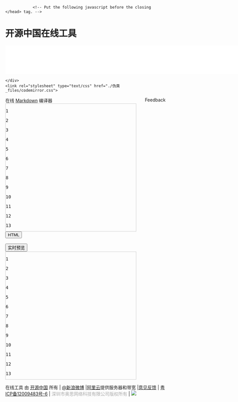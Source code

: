 <!DOCTYPE html PUBLIC "-//W3C//DTD XHTML 1.0 Strict//EN" "http://www.w3.org/TR/xhtml1/DTD/xhtml1-strict.dtd">
<!-- saved from url=(0033)http://tool.oschina.net/markdown/ -->
<html xmlns="http://www.w3.org/1999/xhtml" xml:lang="zh-CN" lang="zh-CN"><head><meta http-equiv="Content-Type" content="text/html; charset=UTF-8"> 
<title>在线 Markdown 编译器</title> 
 
<meta http-equiv="Content-Language" content="zh-CN"> 
<meta name="keywords" content="开源中国 在线工具,ostools,jsbin,加密/解密，Markdown,less,java api,php api,node.js api,QR Code">
<meta name="description" content="开源中国在线工具,ostools为开发设计人员提供在线工具，提供jsbin在线 CSS、JS 调试，在线 Java API文档,在线 PHP API文档,在线 Node.js API文档,Less CSS编译器，MarkDown编译器等其他在线工具">
<link rel="shortcut icon" href="http://tool.oschina.net/img/favicon.ico" type="image/x-icon"> 
<link rel="stylesheet" href="./伪类_files/basic.css" type="text/css"> 
<script src="./伪类_files/ca-pub-7090564139599510.js.下载"></script><script type="text/javascript" src="./伪类_files/jquery-1.7.2.js.下载"></script>
<script type="text/javascript" src="./伪类_files/jquery.cookies.2.2.0.min.js.下载"></script>
<link rel="stylesheet" href="./伪类_files/bootstrap.min.css">
<script src="./伪类_files/bootstrap.min.js.下载"></script>

<script src="./伪类_files/bsStatic.js.下载" type="text/javascript" charset="utf-8"></script><script src="./伪类_files/fingerprint2.min.js.下载" type="text/javascript" charset="utf-8"></script><script src="./伪类_files/bs-engine.js.下载" type="text/javascript" charset="utf-8"></script><style type="text/css">a.bshareDiv,#bsPanel,#bsMorePanel,#bshareF{border:none;background:none;padding:0;margin:0;font:12px Helvetica,Calibri,Tahoma,Arial,宋体,sans-serif;line-height:14px;}#bsPanel div,#bsMorePanel div,#bshareF div{display:block;}.bsRlogo .bsPopupAwd,.bsRlogoSel .bsPopupAwd,.bsLogo .bsPopupAwd,.bsLogoSel .bsPopupAwd{line-height:16px !important;}a.bshareDiv div,#bsFloatTab div{*display:inline;zoom:1;display:inline-block;}a.bshareDiv img,a.bshareDiv div,a.bshareDiv span,a.bshareDiv a,#bshareF table,#bshareF tr,#bshareF td{text-decoration:none;background:none;margin:0;padding:0;border:none;line-height:1.2}a.bshareDiv span{display:inline;float:none;}div.buzzButton{cursor:pointer;font-weight:bold;}.buzzButton .shareCount a{color:#333}.bsStyle1 .shareCount a{color:#fff}span.bshareText{white-space:nowrap;}span.bshareText:hover{text-decoration:underline;}a.bshareDiv .bsPromo,div.bshare-custom .bsPromo{display:none;position:absolute;z-index:100;}a.bshareDiv .bsPromo.bsPromo1,div.bshare-custom .bsPromo.bsPromo1{width:51px;height:18px;top:-18px;left:0;line-height:16px;font-size:12px !important;font-weight:normal !important;color:#fff;text-align:center;background:url(http://static.bshare.cn/frame/images/bshare_box_sprite2.gif) no-repeat 0 -606px;}div.bshare-custom .bsPromo.bsPromo2{background:url(http://static.bshare.cn/frame/images/bshare_promo_sprite.gif) no-repeat;cursor:pointer;}</style><style type="text/css">.bsBox{display:none;z-index:100000001;font-size:12px;background:url(http://static.bshare.cn/frame/images//background-opaque-dark.gif) !important;padding:6px !important;-moz-border-radius:5px;-webkit-border-radius:5px;border-radius:5px;}.bsClose{_overflow:hidden;cursor:pointer;position:absolute;z-index:10000000;color:#666;font-weight:bold;font-family:Helvetica,Arial;font-size:14px;line-height:20px;}.bsTop{color:#666;background:#f2f2f2;height:24px;line-height:24px;border-bottom:1px solid #e8e8e8;}.bsTop span{float:left;}.bsFrameDiv,#bsMorePanel{border:none;background:#fff;}.bsReturn{float:right;*margin-right:20px;margin-right:36px;text-align:right;cursor:pointer;line-height:24px;color:#666;opacity:0.5;}#bsReturn:hover{text-decoration:underline;opacity:1;}</style><script src="./伪类_files/bsMore.js.下载" type="text/javascript" charset="utf-8"></script><script src="./伪类_files/bshareS3.js.下载" type="text/javascript" charset="utf-8"></script><style type="text/css">div.bsClear{clear:both;height:0;line-height:0;overflow:hidden;font-size:0;}.bsSearchDiv{padding:5px 15px;background-color:#fafafa;}.bFind-wrapper-top{background:#fff;border-color:#ccc #aaa #aaa #ccc;border-style:solid;border-width:1px;height:16px;padding:4px;margin:0;}.bFind-wrapper-top input{padding:0 !important;border:none !important;box-shadow:none !important;line-height:16px !important;}.bFind-placeholder{background:url("http://static.bshare.cn/css/images/search-icon.gif") no-repeat;display:block;float:left;height:16px;width:16px;}.bFind{background:none;border:none;float:left;font-size:11px !important;height:16px !important;margin-left:3px;outline:none;padding:0;width:400px;}.bsPlatDiv{height:322px;background:#fff;overflow:auto;padding:0 15px;}#bsLogoList{display:block;list-style:none;overflow:hidden;margin:0;padding:0;}#bsLogoList li{float:left;display:inline-block;width:71px;text-align:center;font-size:12px;height:80px;margin:0 !important;}#bsLogoList .bsPlatIcon{cursor:pointer;display:block !important;text-align:center;}#bsLogoList .bsPlatImg{width:32px;height:32px;border:none !important;display:inline-block;}#bsLogoList .bsPlatImg:hover{-moz-border-radius:7px;-webkit-border-radius:7px;border-radius:7px;box-shadow:0 0 15px #a7a8ac;}#bsLogoList .bsPlatName{white-space:nowrap;text-overflow:ellipsis;overflow:hidden;text-align:center;color:#333 !important;margin-top:2px;line-height:140%;*width:70px;}#bsLogoList .bsPromoM{text-align:center;}.bsFooterDiv{height:24px;line-height:24px;padding:0 15px;border-top:1px solid #e8e8e8;background:#f2f2f2;text-align:right;}a.bsLogoLink{color:#666;}.bsLogoLink:hover{text-decoration:underline;}.bsPromoM{background:url(http://static.bshare.cn/frame/images//bshare_box_sprite2.gif) no-repeat top left;}.bsNew,.bsHot,.bsRec,.bsAwd{background-position:0 -552px;width:19px;margin:5px auto 1px;line-height:16px;height:18px;font-size:12px;color:#fff;overflow:hidden;}.bsNew{background-position:0 -570px;}.bsRec{width:30px;background-position:0 -588px;}.bsAwd{background:url(http://static.bshare.cn/frame/images//promot/promote.gif) no-repeat;}</style><script src="./伪类_files/bshare_view" type="text/javascript" charset="utf-8"></script><style type="text/css">.bs-xtop,.bs-xbottom{display:block;background:transparent !important;font-size:1px;width:100%;}.bs-xb1,.bs-xb2,.bs-xb3,.bs-xb4{display:block; overflow:hidden;}.bs-xb1,.bs-xb2,.bs-xb3{height:1px;}.bs-xb2,.bs-xb3,.bs-xb4{background-color:#06C;}.bs-xb1{margin-left:5px;background-color:#06C;}.bs-xb2{margin-left:3px;border-width:0 2px;}.bs-xb3{margin-left:2px;}.bs-xb4{height:2px;margin-left:1px;}.bs-lb1,.bs-lb2,.bs-lb3,.bs-lb4 {display:block;overflow:hidden;}.bs-lb1,.bs-lb2,.bs-lb3{height:1px;}.bs-lb2,.bs-lb3,.bs-lb4{background-color:#06C;}.bs-lb1{margin-right:5px;background-color:#06C;}.bs-lb2{margin-right:3px;border-width:0 2px;}.bs-lb3{margin-right:2px;}.bs-lb4{height:2px;margin-right:1px;}.bs-verticaltext{writing-mode:tb-rl;filter:fliph fliph;-webkit-transform:rotate(90deg);-moz-transform:rotate(90deg);}a.bsSiteLink{text-decoration:none;color:#666;}a.bsSiteLink:hover{text-decoration:underline;}div.bsTitle{padding:0 8px;border-bottom:1px solid #e8e8e8;color:#666;background:#f2f2f2;text-align:left;}div.buzzButton{cursor:pointer;}div.bsRlogo,div.bsRlogoSel{width:68px;float:left;margin:0;padding:2px 0;}div.bsRlogo a,div.bsRlogoSel a{float:left;}div.bsLogo,div.bsLogoSel{float:left;width:111px;text-align:left;height:auto;padding:2px 4px;margin:2px 0;white-space:nowrap;overflow:hidden;}div.bsLogoSel,div.bsRlogoSel{border:1px solid #ddd;background:#f1f1f1;}div.bsLogo,div.bsRlogo{border:1px solid #fff;background:#fff;}div.bsLogo a,div.bsLogoSel a{display:block;height:16px;line-height:16px;padding:0 0 0 24px;text-decoration:none;float:left;overflow:hidden;}div.bsLogoSel a,div.bsRlogoSel a{color:#000;border:none;}div.bsLogo a,div.bsRlogo a{color:#666;border:none;}div.bsLogoLink{width:121px;overflow:hidden;background:#FFF;float:left;margin:3px 0;}#bsPanel{z-index:100000000;font-size:12px;width:137px;background:url(http://static.bshare.cn/frame/images/background-opaque-dark.png);padding:6px;-moz-border-radius:5px;-webkit-border-radius:5px;border-radius:5px;}div.bsClear{clear:both;height:0;line-height:0;font-size:0;overflow:hidden;}div.bsPopupAwd{background: url(http://static.bshare.cn/frame/images//bshare_box_sprite2.gif) no-repeat top left;background-position:0 -624px;width:18px;padding-left:3px;text-align:center;float:left;margin-left: 2px;height:15px;font-size:12px;color:#fff;overflow:hidden;}div.bsRlogo .bsPopupAwd,div.bsRlogoSel .bsPopupAwd{float:left;margin:5px 0 0 -14px;}</style><style type="text/css">.bs-xtop,.bs-xbottom{display:block;background:transparent !important;font-size:1px;width:100%;}.bs-xb1,.bs-xb2,.bs-xb3,.bs-xb4{display:block; overflow:hidden;}.bs-xb1,.bs-xb2,.bs-xb3{height:1px;}.bs-xb2,.bs-xb3,.bs-xb4{background-color:#06C;}.bs-xb1{margin-left:5px;background-color:#06C;}.bs-xb2{margin-left:3px;border-width:0 2px;}.bs-xb3{margin-left:2px;}.bs-xb4{height:2px;margin-left:1px;}.bs-lb1,.bs-lb2,.bs-lb3,.bs-lb4 {display:block;overflow:hidden;}.bs-lb1,.bs-lb2,.bs-lb3{height:1px;}.bs-lb2,.bs-lb3,.bs-lb4{background-color:#06C;}.bs-lb1{margin-right:5px;background-color:#06C;}.bs-lb2{margin-right:3px;border-width:0 2px;}.bs-lb3{margin-right:2px;}.bs-lb4{height:2px;margin-right:1px;}.bs-verticaltext{writing-mode:tb-rl;filter:fliph fliph;-webkit-transform:rotate(90deg);-moz-transform:rotate(90deg);}a.bsSiteLink{text-decoration:none;color:#666;}a.bsSiteLink:hover{text-decoration:underline;}div.bsTitle{padding:0 8px;border-bottom:1px solid #e8e8e8;color:#666;background:#f2f2f2;text-align:left;}div.buzzButton{cursor:pointer;}div.bsRlogo,div.bsRlogoSel{width:68px;float:left;margin:0;padding:2px 0;}div.bsRlogo a,div.bsRlogoSel a{float:left;}div.bsLogo,div.bsLogoSel{float:left;width:111px;text-align:left;height:auto;padding:2px 4px;margin:2px 0;white-space:nowrap;overflow:hidden;}div.bsLogoSel,div.bsRlogoSel{border:1px solid #ddd;background:#f1f1f1;}div.bsLogo,div.bsRlogo{border:1px solid #fff;background:#fff;}div.bsLogo a,div.bsLogoSel a{display:block;height:16px;line-height:16px;padding:0 0 0 24px;text-decoration:none;float:left;overflow:hidden;}div.bsLogoSel a,div.bsRlogoSel a{color:#000;border:none;}div.bsLogo a,div.bsRlogo a{color:#666;border:none;}div.bsLogoLink{width:121px;overflow:hidden;background:#FFF;float:left;margin:3px 0;}#bsPanel{z-index:100000000;font-size:12px;width:137px;background:url(http://static.bshare.cn/frame/images/background-opaque-dark.png);padding:6px;-moz-border-radius:5px;-webkit-border-radius:5px;border-radius:5px;}div.bsClear{clear:both;height:0;line-height:0;font-size:0;overflow:hidden;}div.bsPopupAwd{background: url(http://static.bshare.cn/frame/images//bshare_box_sprite2.gif) no-repeat top left;background-position:0 -624px;width:18px;padding-left:3px;text-align:center;float:left;margin-left: 2px;height:15px;font-size:12px;color:#fff;overflow:hidden;}div.bsRlogo .bsPopupAwd,div.bsRlogoSel .bsPopupAwd{float:left;margin:5px 0 0 -14px;}</style><script src="./伪类_files/bshare_click" type="text/javascript" charset="utf-8"></script></head>
<body>
	<!--     头部header开始    -->
<div id="header">
	<div class="wrapper">
		<div id="mainSearch">
										
				<!-- Put the following javascript before the closing </head> tag. -->
<style>
.go_search {width: 300px;}
.go_search .gsc-input td,.go_search .gsc-input tddiv {padding:0 0 0 0;margin:0 0 0 0;height:23px;}
.go_search .gsc-input input:focus{ 
border:none;

}
.go_search .gsc-input input {
	border:none;
	height:23px;
	width: 100%;
	padding: 0px;
	border: none;
	margin: 0px;
	height: auto;
	outline: none;
	-webkit-box-shadow:none;
    -moz-box-shadow:none;
    box-shadow:none;
	background-image: url(../img/google_custom_search_watermark.gif?20140625);
	background-color: rgb(255, 255, 255);
	background-position: 0% 50%;
	background-repeat: no-repeat no-repeat;
}
</style>

<div class="go_search">
<!-- Place this tag where you want the search box to render -->
</div>
		</div>
		<div id="logo" class="texthidden" onclick="javascript:location.href=&#39;/&#39;">
			<h1>开源中国在线工具</h1>
		</div>
	</div>
</div>
<!--     头部header结束    -->
	<div class="wrapper">
		<script type="text/javascript" src="./伪类_files/tag.js.下载"></script><script async="" src="./伪类_files/adsbygoogle.js.下载"></script>
<!-- question-side -->
<ins class="adsbygoogle" style="display:inline-block;width:970px;height:90px" data-ad-client="ca-pub-7090564139599510" data-ad-slot="9002503316" data-adsbygoogle-status="done"><ins id="aswift_0_expand" style="display:inline-table;border:none;height:90px;margin:0;padding:0;position:relative;visibility:visible;width:970px;background-color:transparent"><ins id="aswift_0_anchor" style="display:block;border:none;height:90px;margin:0;padding:0;position:relative;visibility:visible;width:970px;background-color:transparent"><iframe width="970" height="90" frameborder="0" marginwidth="0" marginheight="0" vspace="0" hspace="0" allowtransparency="true" scrolling="no" allowfullscreen="true" onload="var i=this.id,s=window.google_iframe_oncopy,H=s&amp;&amp;s.handlers,h=H&amp;&amp;H[i],w=this.contentWindow,d;try{d=w.document}catch(e){}if(h&amp;&amp;d&amp;&amp;(!d.body||!d.body.firstChild)){if(h.call){setTimeout(h,0)}else if(h.match){try{h=s.upd(h,i)}catch(e){}w.location.replace(h)}}" id="aswift_0" name="aswift_0" style="left:0;position:absolute;top:0;width:970px;height:90px;" src="./伪类_files/saved_resource.html"></iframe></ins></ins></ins>
<script>
(adsbygoogle = window.adsbygoogle || []).push({});
</script>

		
	
	</div>
	<link rel="stylesheet" type="text/css" href="./伪类_files/codemirror.css">
<script type="text/javascript" src="./伪类_files/codemirror.js.下载"></script>
<script type="text/javascript" src="./伪类_files/xml.js.下载"></script>
<script type="text/javascript" src="./伪类_files/htmlmixed.js.下载"></script>
<script type="text/javascript" src="./伪类_files/markdown.js.下载"></script>
<script type="text/javascript" src="./伪类_files/common.js.下载"></script>
<script type="text/javascript" src="./伪类_files/Markdown.Converter.js.下载"></script>
<style>
#error_msg {border:1px dashed #C00; padding:5px; color:#C00;margin:10px 2px;display:none;}
.toolUsing textarea{min-height:400px;font-size:12px;}
.Result,.Code{border:1px solid #ccc;width:410px;height:400px;overflow-x: hidden;}
.CodeMirror {width:410px;min-height:400px;}
.CodeMirror-scroll {height: auto;overflow-y: hidden;overflow-x: hidden;}
</style>
<div id="mainContent" class="wrapper">
<div class="toolName">在线 <a href="http://www.oschina.net/p/markdown">Markdown</a> 编译器<a data-toggle="modal" href="http://tool.oschina.net/markdown/#advice" style="float:right;text-decoration:none;"><span class="badge badge-important"><i class="icon-envelope icon-white"></i> Feedback</span></a></div>
<pre id="error_msg" class="error_msg"></pre>
<div class="toolUsing clearfix">
			<div class="leftBar">
<div class="Code">
<textarea name="less" id="markdown_source" onkeyup="compile();" style="display: none;"># 开源中国社区

### Header 3

&gt; This is a blockquote.
&gt; 
&gt; This is the second paragraph in the blockquote.
&gt;
&gt; ## This is an H2 in a blockquote
</textarea><div class="CodeMirror CodeMirror-wrap"><div style="overflow: hidden; position: relative; width: 3px; height: 0px; top: 2371.19px; left: 352.188px;"><textarea style="position: absolute; padding: 0; width: 1px; height: 1em" wrap="off" autocorrect="off" autocapitalize="off"></textarea></div><div class="CodeMirror-scroll cm-s-default" tabindex="-1"><div style="position: relative; height: 2545px;"><div style="position: relative; top: 0px;"><div class="CodeMirror-gutter" style="height: 2545px;"><div class="CodeMirror-gutter-text"><pre>1</pre><pre>2</pre><pre>3</pre><pre>4</pre><pre>5</pre><pre>6</pre><pre>7</pre><pre>8</pre><pre>9</pre><pre>10</pre><pre>11</pre><pre>12</pre><pre>13</pre><pre>14</pre><pre>15</pre><pre>16</pre><pre>17</pre><pre>18</pre><pre>19</pre><pre>20</pre><pre>21</pre><pre>22</pre><pre>23</pre><pre>24</pre><pre>25</pre><pre>26</pre><pre>27</pre><pre>28</pre><pre>29</pre><pre>30</pre><pre>31</pre><pre>32</pre><pre>33</pre><pre>34</pre><pre>35</pre><pre>36</pre><pre>37</pre><pre>38</pre><pre>39</pre><pre>40</pre><pre>41</pre><pre>42</pre><pre>43</pre><pre>44</pre><pre>45</pre><pre>46</pre><pre>47</pre><pre>48</pre><pre>49</pre><pre>50</pre><pre>51</pre><pre>52</pre><pre>53</pre><pre>54</pre><pre>55</pre><pre>56</pre><pre>57</pre><pre>58</pre><pre>59</pre><pre>60</pre><pre>61</pre><pre>62</pre><pre>63</pre><pre>64</pre><pre>65</pre><pre>66</pre><pre>67</pre><pre>68</pre><pre>69</pre><pre>70</pre><pre>71</pre><pre>72</pre><pre>73</pre><pre>74</pre><pre>75</pre><pre>76</pre><pre>77</pre><pre>78</pre><pre>79</pre><pre>80</pre><pre>81</pre><pre>82</pre><pre>83</pre><pre>84</pre><pre>85</pre><pre>86</pre><pre>87</pre><pre>88</pre><pre>89<br>&nbsp;<br>&nbsp;<br>&nbsp;</pre><pre>90</pre><pre>91</pre><pre>92</pre><pre>93</pre><pre>94</pre><pre>95</pre><pre>96</pre><pre>97</pre><pre>98</pre><pre>99</pre><pre>100</pre><pre>101</pre><pre>102</pre><pre>103</pre><pre>104</pre><pre>105</pre><pre>106</pre><pre>107</pre><pre>108</pre><pre>109</pre><pre>110</pre><pre>111</pre><pre>112<br>&nbsp;<br>&nbsp;</pre><pre>113</pre><pre>114</pre><pre>115</pre><pre>116</pre><pre>117</pre><pre>118</pre><pre>119</pre><pre>120</pre><pre>121</pre><pre>122</pre><pre>123</pre><pre>124</pre><pre>125</pre><pre>126</pre><pre>127</pre><pre>128</pre><pre>129</pre><pre>130</pre><pre>131</pre><pre>132</pre><pre>133</pre><pre>134</pre><pre>135</pre><pre>136</pre><pre>137</pre><pre>138</pre><pre>139</pre><pre>140</pre><pre>141</pre><pre>142</pre><pre>143</pre><pre>144<br>&nbsp;</pre><pre>145</pre><pre>146</pre><pre>147</pre><pre>148</pre><pre>149</pre><pre>150</pre><pre>151</pre><pre>152</pre><pre>153</pre><pre>154</pre><pre>155</pre><pre>156</pre><pre>157</pre><pre>158</pre><pre>159</pre><pre>160<br>&nbsp;</pre><pre>161</pre><pre>162</pre><pre>163</pre><pre>164</pre><pre>165</pre><pre>166</pre><pre>167</pre><pre>168</pre><pre>169</pre><pre>170</pre><pre>171</pre><pre>172</pre><pre>173</pre><pre>174</pre><pre>175</pre><pre>176</pre><pre>177</pre><pre>178</pre><pre>179</pre><pre>180</pre><pre>181</pre><pre>182</pre><pre>183</pre><pre>184</pre><pre>185</pre><pre>186</pre><pre>187</pre><pre>188</pre></div></div><div class="CodeMirror-lines"><div style="position: relative; z-index: 0; outline: none; margin-left: 28px;" draggable="false"><div style="position: absolute; width: 100%; height: 0; overflow: hidden; visibility: hidden;"><pre>    <span class="cm-tab">    </span><span class="cm-comment">&lt;li&gt;这个父类只有一个li&lt;/li&gt;//只有这个变红</span><span id="CodeMirror-temp-278207"> </span></pre></div><pre class="CodeMirror-cursor" style="top: 2366px; left: 319px; visibility: hidden;">&nbsp;</pre><div style="position: relative; z-index: -1; display: none;"><div class="CodeMirror-selected" style="position: absolute; left: 124px; top: 2496px; right: 209px; height: 13px"></div></div><div><pre><span class="cm-header">## 伪类</span></pre><pre>:after :before</pre><pre> </pre><pre><span class="cm-tab">    </span><span class="cm-comment">&lt;!DOCTYPE html&gt;</span></pre><pre><span class="cm-tab">    </span><span class="cm-comment">&lt;html&gt;</span></pre><pre><span class="cm-tab">    </span><span class="cm-tab">    </span><span class="cm-comment">&lt;head&gt;</span></pre><pre><span class="cm-tab">    </span><span class="cm-tab">    </span><span class="cm-tab">    </span><span class="cm-comment">&lt;meta charset="UTF-8"&gt;</span></pre><pre><span class="cm-tab">    </span><span class="cm-tab">    </span><span class="cm-tab">    </span><span class="cm-comment">&lt;title&gt;&lt;/title&gt;</span></pre><pre><span class="cm-tab">    </span><span class="cm-tab">    </span><span class="cm-tab">    </span><span class="cm-comment">&lt;style&gt;</span></pre><pre><span class="cm-tab">    </span><span class="cm-tab">    </span><span class="cm-tab">    </span><span class="cm-tab">    </span><span class="cm-comment">h3 {</span></pre><pre><span class="cm-tab">    </span><span class="cm-tab">    </span><span class="cm-tab">    </span><span class="cm-tab">    </span><span class="cm-tab">    </span><span class="cm-comment">color: blueviolet;</span></pre><pre><span class="cm-tab">    </span><span class="cm-tab">    </span><span class="cm-tab">    </span><span class="cm-tab">    </span><span class="cm-comment">}</span></pre><pre><span class="cm-tab">    </span><span class="cm-tab">    </span><span class="cm-tab">    </span><span class="cm-tab">    </span><span class="cm-comment">h3:before {</span></pre><pre><span class="cm-tab">    </span><span class="cm-tab">    </span><span class="cm-tab">    </span><span class="cm-tab">    </span><span class="cm-tab">    </span><span class="cm-comment">display: inline-block;</span></pre><pre><span class="cm-tab">    </span><span class="cm-tab">    </span><span class="cm-tab">    </span><span class="cm-tab">    </span><span class="cm-tab">    </span><span class="cm-comment">content: "";</span></pre><pre><span class="cm-tab">    </span><span class="cm-tab">    </span><span class="cm-tab">    </span><span class="cm-tab">    </span><span class="cm-tab">    </span><span class="cm-comment">width: 8px;</span></pre><pre><span class="cm-tab">    </span><span class="cm-tab">    </span><span class="cm-tab">    </span><span class="cm-tab">    </span><span class="cm-tab">    </span><span class="cm-comment">height: 20px;</span></pre><pre><span class="cm-tab">    </span><span class="cm-tab">    </span><span class="cm-tab">    </span><span class="cm-tab">    </span><span class="cm-tab">    </span><span class="cm-comment">background-color: orange;</span></pre><pre><span class="cm-tab">    </span><span class="cm-tab">    </span><span class="cm-tab">    </span><span class="cm-tab">    </span><span class="cm-tab">    </span><span class="cm-comment">vertical-align: middle;</span></pre><pre><span class="cm-tab">    </span><span class="cm-tab">    </span><span class="cm-tab">    </span><span class="cm-tab">    </span><span class="cm-tab">    </span><span class="cm-comment">margin-right: 10px;</span></pre><pre><span class="cm-tab">    </span><span class="cm-tab">    </span><span class="cm-tab">    </span><span class="cm-tab">    </span><span class="cm-comment">}</span></pre><pre><span class="cm-tab">    </span><span class="cm-tab">    </span><span class="cm-tab">    </span><span class="cm-tab">    </span><span class="cm-comment">h3:after {</span></pre><pre><span class="cm-tab">    </span><span class="cm-tab">    </span><span class="cm-tab">    </span><span class="cm-tab">    </span><span class="cm-tab">    </span><span class="cm-comment">display: inline-block;</span></pre><pre><span class="cm-tab">    </span><span class="cm-tab">    </span><span class="cm-tab">    </span><span class="cm-tab">    </span><span class="cm-tab">    </span><span class="cm-comment">content:"";</span></pre><pre><span class="cm-tab">    </span><span class="cm-tab">    </span><span class="cm-tab">    </span><span class="cm-tab">    </span><span class="cm-tab">    </span><span class="cm-comment">width: 8px;</span></pre><pre><span class="cm-tab">    </span><span class="cm-tab">    </span><span class="cm-tab">    </span><span class="cm-tab">    </span><span class="cm-tab">    </span><span class="cm-comment">height: 20px;</span></pre><pre><span class="cm-tab">    </span><span class="cm-tab">    </span><span class="cm-tab">    </span><span class="cm-tab">    </span><span class="cm-tab">    </span><span class="cm-comment">background-color: orange;</span></pre><pre><span class="cm-tab">    </span><span class="cm-tab">    </span><span class="cm-tab">    </span><span class="cm-tab">    </span><span class="cm-tab">    </span><span class="cm-comment">vertical-align: middle;</span></pre><pre><span class="cm-tab">    </span><span class="cm-tab">    </span><span class="cm-tab">    </span><span class="cm-tab">    </span><span class="cm-tab">    </span><span class="cm-comment">margin-left: 10px;</span></pre><pre><span class="cm-tab">    </span><span class="cm-tab">    </span><span class="cm-tab">    </span><span class="cm-tab">    </span><span class="cm-comment">}</span></pre><pre><span class="cm-tab">    </span><span class="cm-tab">    </span><span class="cm-tab">    </span><span class="cm-comment">&lt;/style&gt;</span></pre><pre>          <span class="cm-comment">&lt;/head&gt;</span></pre><pre>      <span class="cm-comment">&lt;body&gt;</span></pre><pre>          <span class="cm-comment">&lt;div&gt;</span></pre><pre>              <span class="cm-comment">&lt;h3&gt;套餐内容&lt;/h3&gt;</span></pre><pre>          <span class="cm-comment">&lt;/div&gt;</span></pre><pre>      <span class="cm-comment">&lt;/body&gt;</span></pre><pre><span class="cm-tab">    </span><span class="cm-comment">&lt;/html&gt;</span></pre><pre>    </pre><pre>    </pre><pre>    </pre><pre>伪类：</pre><pre> </pre><pre> </pre><pre>first-child正确理解</pre><pre> </pre><pre> </pre><pre>E:first-child是指E的父元素下的第一个子标签</pre><pre> </pre><pre><span class="cm-comment">```  span:first-child{</span></pre><pre><span class="cm-tab">    </span><span class="cm-tab">    </span><span class="cm-tab">    </span><span class="cm-tab">    </span><span class="cm-comment">color: red;</span></pre><pre><span class="cm-tab">    </span><span class="cm-tab">    </span><span class="cm-tab">    </span><span class="cm-comment">}</span></pre><pre><span class="cm-tab">    </span><span class="cm-tab">    </span><span class="cm-tab">    </span><span class="cm-comment">.test p:nth-of-type(1){</span></pre><pre><span class="cm-tab">    </span><span class="cm-tab">    </span><span class="cm-tab">    </span><span class="cm-tab">    </span><span class="cm-comment">color: blue;</span></pre><pre><span class="cm-tab">    </span><span class="cm-tab">    </span><span class="cm-tab">    </span><span class="cm-comment">}</span></pre><pre><span class="cm-tab">    </span><span class="cm-tab">    </span><span class="cm-tab">    </span><span class="cm-comment">.test span:nth-child(3){</span></pre><pre><span class="cm-tab">    </span><span class="cm-tab">    </span><span class="cm-tab">    </span><span class="cm-tab">    </span><span class="cm-comment">color: blueviolet;</span></pre><pre><span class="cm-tab">    </span><span class="cm-tab">    </span><span class="cm-tab">    </span><span class="cm-comment">}</span></pre><pre>            <span class="cm-comment">&lt;div class="test"&gt;</span></pre><pre><span class="cm-tab">    </span><span class="cm-tab">    </span><span class="cm-tab">    </span><span class="cm-tab">    </span><span class="cm-comment">&lt;span&gt;第一个子元素&lt;/span&gt;</span></pre><pre><span class="cm-tab">    </span><span class="cm-tab">    </span><span class="cm-tab">    </span><span class="cm-tab">    </span><span class="cm-comment">&lt;p&gt;2&lt;/p&gt;</span></pre><pre><span class="cm-tab">    </span><span class="cm-tab">    </span><span class="cm-tab">    </span><span class="cm-tab">    </span><span class="cm-comment">&lt;span&gt;最后一个子元素&lt;/span&gt;</span></pre><pre><span class="cm-tab">    </span><span class="cm-tab">    </span><span class="cm-tab">    </span><span class="cm-comment">&lt;/div&gt;</span></pre><pre><span class="cm-comment">```</span></pre><pre> </pre><pre>伪类<span class="cm-tab">  </span></pre><pre> </pre><pre>:not</pre><pre> </pre><pre>否定选择器，可以选择除某个元素之外的所有元素</pre><pre> </pre><pre>HTML</pre><pre> </pre><pre>    <span class="cm-comment">&lt;div class="header"&gt;页头&lt;/div&gt;</span></pre><pre>    <span class="cm-comment">&lt;div class="page"&gt;页体&lt;/div&gt;</span></pre><pre>    <span class="cm-comment">&lt;div class="footer"&gt;页脚&lt;/div&gt;</span></pre><pre>CSS</pre><pre> </pre><pre>    <span class="cm-comment">div{</span></pre><pre>        <span class="cm-comment">padding: 10px 20px;</span></pre><pre>        <span class="cm-comment">min-height: 50px;</span></pre><pre>      <span class="cm-comment">}</span></pre><pre>    <span class="cm-comment">div:not([class="footer"]){</span></pre><pre>      <span class="cm-comment">background: pink;</span></pre><pre>    <span class="cm-comment">}</span></pre><pre>    </pre><pre>:nth-child(n)</pre><pre> </pre><pre>用来定位某父元素的一个或多个特定的子元素。其中“n”是参数，可以是整数值(1,2,3,4)，也可以是表达式(2n+1、-n+5)和关键词(odd、even)，参数n的起始值始终是1。也就是说，参数n的值为0时，选择器将选择不到任何匹配的元素。</pre><pre> </pre><pre>HTML</pre><pre> </pre><pre>    <span class="cm-comment">&lt;ul&gt;</span></pre><pre>    <span class="cm-tab">    </span><span class="cm-comment">&lt;li&gt;1&lt;/li&gt;</span></pre><pre>        <span class="cm-comment">&lt;li&gt;2&lt;/li&gt;</span></pre><pre>        <span class="cm-comment">&lt;li&gt;3&lt;/li&gt;</span></pre><pre>        <span class="cm-comment">&lt;li&gt;4&lt;/li&gt;</span></pre><pre>        <span class="cm-comment">&lt;li&gt;5&lt;/li&gt;</span></pre><pre>        <span class="cm-comment">&lt;li&gt;6&lt;/li&gt;</span></pre><pre>        <span class="cm-comment">&lt;li&gt;7&lt;/li&gt;</span></pre><pre>        <span class="cm-comment">&lt;li&gt;8&lt;/li&gt;</span></pre><pre>    <span class="cm-comment">&lt;/ul&gt;</span></pre><pre>   </pre><pre>CSS</pre><pre>  </pre><pre>       <span class="cm-comment">li:nth-child(2n-1){</span></pre><pre>          <span class="cm-comment">background: pink;</span></pre><pre>          <span class="cm-comment">}</span></pre><pre>          </pre><pre>first-of-type</pre><pre> </pre><pre>选择器类似于“:first-child”选择器，不同之处就是指定了元素的类型,其主要用来定位一个父元素下的某个类型的第一个子元素。 </pre><pre>在E:first-of-type功能类似于E:nth-of-type(1)</pre><pre> </pre><pre>HTML</pre><pre> </pre><pre>    <span class="cm-comment">&lt;div class="wrapper"&gt;</span></pre><pre>      <span class="cm-comment">&lt;p&gt;我是第一个P&lt;/p&gt;</span></pre><pre>      <span class="cm-comment">&lt;p&gt;我是第二个P&lt;/p&gt;</span></pre><pre>      <span class="cm-comment">&lt;div&gt;我是第一个Div元素&lt;/div&gt;</span></pre><pre>      <span class="cm-comment">&lt;div&gt;我是第二个Div元素&lt;/div&gt;</span></pre><pre>      <span class="cm-comment">&lt;p&gt;我是第三个P&lt;/p&gt;</span></pre><pre>      <span class="cm-comment">&lt;p&gt;我是第四个P&lt;/p&gt;</span></pre><pre>      <span class="cm-comment">&lt;div&gt;我是第三个Div元素&lt;/div&gt;</span></pre><pre>      <span class="cm-comment">&lt;div&gt;我是第四个Div元素&lt;/div&gt;</span></pre><pre>    <span class="cm-comment">&lt;/div&gt;</span></pre><pre>CSS</pre><pre> </pre><pre>    <span class="cm-comment">.wrapper &gt; p,.wrapper &gt; div {</span></pre><pre>  <span class="cm-tab">  </span><span class="cm-tab">    </span><span class="cm-tab">    </span><span class="cm-comment">margin: 10px 0;</span></pre><pre> <span class="cm-tab">   </span><span class="cm-tab">    </span> <span class="cm-comment">background:#89c3eb;</span></pre><pre>  <span class="cm-tab">  </span><span class="cm-tab">    </span><span class="cm-comment">color: #fff;</span></pre><pre>  <span class="cm-tab">  </span><span class="cm-tab">    </span><span class="cm-comment">padding: 5px;</span></pre><pre><span class="cm-tab">    </span><span class="cm-comment">}</span></pre><pre> </pre><pre><span class="cm-tab">    </span><span class="cm-comment">.wrapper &gt; div:first-of-type {</span></pre><pre>  <span class="cm-tab">  </span><span class="cm-comment">background: #928178;</span></pre><pre><span class="cm-tab">    </span><span class="cm-comment">}</span></pre><pre>    </pre><pre>:nth-of-type(n)</pre><pre> </pre><pre>父元素中指定的某种类型的子元素,n还可以为old和even</pre><pre> </pre><pre>Odd 和 even 是可用于匹配下标是奇数或偶数的子元素的关键词（第一个子元素的下标是 1）。</pre><pre> </pre><pre>HTML</pre><pre> </pre><pre><span class="cm-tab">    </span><span class="cm-comment">&lt;div class="wrapper"&gt;</span></pre><pre>      <span class="cm-tab">  </span><span class="cm-comment">&lt;p&gt;我是第一个P&lt;/p&gt;</span></pre><pre>      <span class="cm-tab">  </span><span class="cm-comment">&lt;p&gt;我是第二个P&lt;/p&gt;</span></pre><pre>        <span class="cm-comment">&lt;div&gt;我是第一个Div元素&lt;/div&gt;</span></pre><pre>        <span class="cm-comment">&lt;div&gt;我是第二个Div元素&lt;/div&gt;</span></pre><pre>        <span class="cm-comment">&lt;p&gt;我是第三个P&lt;/p&gt;</span></pre><pre>        <span class="cm-comment">&lt;p&gt;我是第四个P&lt;/p&gt;</span></pre><pre>        <span class="cm-comment">&lt;div&gt;我是第三个Div元素&lt;/div&gt;</span></pre><pre>        <span class="cm-comment">&lt;div&gt;我是第四个Div元素&lt;/div&gt;</span></pre><pre>    <span class="cm-comment">&lt;/div&gt;</span></pre><pre>CSS</pre><pre> </pre><pre><span class="cm-tab">    </span><span class="cm-comment">.wrapper&gt;p:nth-of-type(old),.wrapper&gt;div:nth-of-type(even){</span></pre><pre>    <span class="cm-tab">    </span><span class="cm-comment">background-color:red;</span></pre><pre>    <span class="cm-comment">}</span></pre><pre>    </pre><pre>:only-child</pre><pre> </pre><pre>指定的匹配的元素的父元素中有且仅有一个子元素。</pre><pre> </pre><pre>HTML</pre><pre> </pre><pre>    <span class="cm-comment">&lt;ul&gt;</span></pre><pre>    <span class="cm-tab">    </span><span class="cm-comment">&lt;li&gt;这个父类有一个li&lt;/li&gt;</span></pre><pre>        <span class="cm-comment">&lt;li&gt;这个父类有两个li&lt;/li&gt;</span></pre><pre>        <span class="cm-comment">&lt;li&gt;这个父类有三个li&lt;/li&gt;</span></pre><pre>    <span class="cm-comment">&lt;/ul&gt;</span></pre><pre>    <span class="cm-comment">&lt;ul&gt;</span></pre><div style="position: relative"><pre class="activeline" style="position: absolute; left: 0; right: 0; top: 0; bottom: 0; z-index: -2">&nbsp;</pre><pre>    <span class="cm-tab">    </span><span class="cm-comment">&lt;li&gt;这个父类只有一个li&lt;/li&gt;//只有这个变红</span></pre></div><pre>    <span class="cm-comment">&lt;/ul&gt;</span></pre><pre>CSS</pre><pre> </pre><pre><span class="cm-tab">    </span><span class="cm-comment">li {</span></pre><pre>  <span class="cm-tab">  </span><span class="cm-comment">background: #84b9cb;</span></pre><pre>  <span class="cm-tab">  </span><span class="cm-comment">padding: 10px;</span></pre><pre>  <span class="cm-tab">  </span><span class="cm-comment">margin-bottom: 5px;</span></pre><pre>    <span class="cm-comment">}</span></pre><pre>    <span class="cm-comment">li:only-child {</span></pre><pre>      <span class="cm-comment">background: red;</span></pre><pre>    <span class="cm-comment">}</span></pre><pre> </pre></div></div></div></div></div></div></div>
</div>
			</div>
			<div class="operateLR">
				<button id="com_btn" class="btn btn-primary" onclick="compile();" type="button" data-loading-text="正在编译..."><i class="icon-chevron-right icon-white"></i> HTML</button><br><br>
                <button class="btn btn-primary" data-toggle="button" id="realtime">实时预览</button>
			</div>
			<div class="rightBar">
				<div class="Result">
    				<textarea name="css" id="markdown_result" style="display: none;">    				</textarea><div class="CodeMirror CodeMirror-wrap"><div style="overflow: hidden; position: relative; width: 3px; height: 0px; top: 5.1875px; left: 33.1875px;"><textarea style="position: absolute; padding: 0; width: 1px; height: 1em" wrap="off" autocorrect="off" autocapitalize="off"></textarea></div><div class="CodeMirror-scroll cm-s-default" tabindex="-1"><div style="position: relative; height: 2688px;"><div style="position: relative; top: 0px;"><div class="CodeMirror-gutter" style="height: 2688px;"><div class="CodeMirror-gutter-text"><pre>1</pre><pre>2</pre><pre>3</pre><pre>4</pre><pre>5</pre><pre>6</pre><pre>7</pre><pre>8</pre><pre>9</pre><pre>10</pre><pre>11</pre><pre>12</pre><pre>13</pre><pre>14</pre><pre>15</pre><pre>16</pre><pre>17</pre><pre>18</pre><pre>19</pre><pre>20</pre><pre>21</pre><pre>22</pre><pre>23</pre><pre>24</pre><pre>25</pre><pre>26</pre><pre>27</pre><pre>28</pre><pre>29</pre><pre>30</pre><pre>31</pre><pre>32</pre><pre>33</pre><pre>34</pre><pre>35</pre><pre>36</pre><pre>37</pre><pre>38</pre><pre>39</pre><pre>40</pre><pre>41</pre><pre>42</pre><pre>43</pre><pre>44</pre><pre>45</pre><pre>46</pre><pre>47</pre><pre>48</pre><pre>49</pre><pre>50</pre><pre>51</pre><pre>52</pre><pre>53</pre><pre>54</pre><pre>55</pre><pre>56</pre><pre>57</pre><pre>58</pre><pre>59</pre><pre>60</pre><pre>61</pre><pre>62</pre><pre>63</pre><pre>64</pre><pre>65</pre><pre>66</pre><pre>67</pre><pre>68</pre><pre>69</pre><pre>70</pre><pre>71</pre><pre>72</pre><pre>73</pre><pre>74</pre><pre>75</pre><pre>76</pre><pre>77</pre><pre>78</pre><pre>79</pre><pre>80</pre><pre>81</pre><pre>82</pre><pre>83</pre><pre>84</pre><pre>85</pre><pre>86</pre><pre>87</pre><pre>88</pre><pre>89</pre><pre>90<br>&nbsp;<br>&nbsp;<br>&nbsp;</pre><pre>91</pre><pre>92</pre><pre>93</pre><pre>94</pre><pre>95</pre><pre>96</pre><pre>97</pre><pre>98</pre><pre>99</pre><pre>100</pre><pre>101</pre><pre>102</pre><pre>103</pre><pre>104</pre><pre>105</pre><pre>106</pre><pre>107</pre><pre>108</pre><pre>109</pre><pre>110</pre><pre>111</pre><pre>112</pre><pre>113</pre><pre>114</pre><pre>115<br>&nbsp;<br>&nbsp;</pre><pre>116</pre><pre>117</pre><pre>118</pre><pre>119</pre><pre>120</pre><pre>121</pre><pre>122</pre><pre>123</pre><pre>124</pre><pre>125</pre><pre>126</pre><pre>127</pre><pre>128</pre><pre>129</pre><pre>130</pre><pre>131</pre><pre>132</pre><pre>133</pre><pre>134</pre><pre>135</pre><pre>136</pre><pre>137</pre><pre>138</pre><pre>139</pre><pre>140</pre><pre>141</pre><pre>142</pre><pre>143</pre><pre>144</pre><pre>145</pre><pre>146</pre><pre>147</pre><pre>148</pre><pre>149</pre><pre>150<br>&nbsp;</pre><pre>151</pre><pre>152</pre><pre>153</pre><pre>154</pre><pre>155</pre><pre>156</pre><pre>157</pre><pre>158</pre><pre>159</pre><pre>160</pre><pre>161</pre><pre>162</pre><pre>163</pre><pre>164</pre><pre>165</pre><pre>166</pre><pre>167</pre><pre>168<br>&nbsp;</pre><pre>169</pre><pre>170</pre><pre>171</pre><pre>172</pre><pre>173</pre><pre>174</pre><pre>175</pre><pre>176</pre><pre>177</pre><pre>178</pre><pre>179</pre><pre>180</pre><pre>181</pre><pre>182</pre><pre>183</pre><pre>184</pre><pre>185</pre><pre>186</pre><pre>187</pre><pre>188</pre><pre>189</pre><pre>190</pre><pre>191</pre><pre>192</pre><pre>193</pre><pre>194</pre><pre>195</pre><pre>196</pre><pre>197</pre><pre>198</pre><pre>199</pre></div></div><div class="CodeMirror-lines"><div style="position: relative; z-index: 0; outline: none; margin-left: 28px;"><div style="position: absolute; width: 100%; height: 0; overflow: hidden; visibility: hidden;"></div><pre class="CodeMirror-cursor" style="top: 0px; left: 0px; visibility: hidden;">&nbsp;</pre><div style="position: relative; z-index: -1; display: none;"><div class="CodeMirror-selected" style="position: absolute; left: 169px; top: 1287px; right: 0px; height: 13px"></div><div class="CodeMirror-selected" style="position: absolute; left: 0px; top: 1300px; right: 0px; height: 52px"></div><div class="CodeMirror-selected" style="position: absolute; left: 0px; top: 1352px; right: 372px; height: 13px"></div></div><div><pre><span class="cm-tag">&lt;h2&gt;</span>伪类<span class="cm-tag">&lt;/h2&gt;</span></pre><pre> </pre><pre><span class="cm-tag">&lt;p&gt;</span>:after :before<span class="cm-tag">&lt;/p&gt;</span></pre><pre> </pre><pre><span class="cm-tag">&lt;pre&gt;&lt;code&gt;</span><span class="cm-atom">&amp;lt;</span>!DOCTYPE html<span class="cm-atom">&amp;gt;</span></pre><pre><span class="cm-atom">&amp;lt;</span>html<span class="cm-atom">&amp;gt;</span></pre><pre>    <span class="cm-atom">&amp;lt;</span>head<span class="cm-atom">&amp;gt;</span></pre><pre>        <span class="cm-atom">&amp;lt;</span>meta charset="UTF-8"<span class="cm-atom">&amp;gt;</span></pre><pre>        <span class="cm-atom">&amp;lt;</span>title<span class="cm-atom">&amp;gt;&amp;lt;</span>/title<span class="cm-atom">&amp;gt;</span></pre><pre>        <span class="cm-atom">&amp;lt;</span>style<span class="cm-atom">&amp;gt;</span></pre><pre>            h3 {</pre><pre>                color: blueviolet;</pre><pre>            }</pre><pre>            h3:before {</pre><pre>                display: inline-block;</pre><pre>                content: "";</pre><pre>                width: 8px;</pre><pre>                height: 20px;</pre><pre>                background-color: orange;</pre><pre>                vertical-align: middle;</pre><pre>                margin-right: 10px;</pre><pre>            }</pre><pre>            h3:after {</pre><pre>                display: inline-block;</pre><pre>                content:"";</pre><pre>                width: 8px;</pre><pre>                height: 20px;</pre><pre>                background-color: orange;</pre><pre>                vertical-align: middle;</pre><pre>                margin-left: 10px;</pre><pre>            }</pre><pre>        <span class="cm-atom">&amp;lt;</span>/style<span class="cm-atom">&amp;gt;</span></pre><pre>      <span class="cm-atom">&amp;lt;</span>/head<span class="cm-atom">&amp;gt;</span></pre><pre>  <span class="cm-atom">&amp;lt;</span>body<span class="cm-atom">&amp;gt;</span></pre><pre>      <span class="cm-atom">&amp;lt;</span>div<span class="cm-atom">&amp;gt;</span></pre><pre>          <span class="cm-atom">&amp;lt;</span>h3<span class="cm-atom">&amp;gt;</span>套餐内容<span class="cm-atom">&amp;lt;</span>/h3<span class="cm-atom">&amp;gt;</span></pre><pre>      <span class="cm-atom">&amp;lt;</span>/div<span class="cm-atom">&amp;gt;</span></pre><pre>  <span class="cm-atom">&amp;lt;</span>/body<span class="cm-atom">&amp;gt;</span></pre><pre><span class="cm-atom">&amp;lt;</span>/html<span class="cm-atom">&amp;gt;</span></pre><pre><span class="cm-tag">&lt;/code&gt;&lt;/pre&gt;</span></pre><pre> </pre><pre><span class="cm-tag">&lt;p&gt;</span>伪类：<span class="cm-tag">&lt;/p&gt;</span></pre><pre> </pre><pre><span class="cm-tag">&lt;p&gt;</span>first-child正确理解<span class="cm-tag">&lt;/p&gt;</span></pre><pre> </pre><pre><span class="cm-tag">&lt;p&gt;</span>E:first-child是指E的父元素下的第一个子标签<span class="cm-tag">&lt;/p&gt;</span></pre><pre> </pre><pre><span class="cm-tag">&lt;p&gt;&lt;code&gt;</span>span:first-child{</pre><pre>                color: red;</pre><pre>            }</pre><pre>            .test p:nth-of-type(1){</pre><pre>                color: blue;</pre><pre>            }</pre><pre>            .test span:nth-child(3){</pre><pre>                color: blueviolet;</pre><pre>            }</pre><pre>            <span class="cm-atom">&amp;lt;</span>div class="test"<span class="cm-atom">&amp;gt;</span></pre><pre>                <span class="cm-atom">&amp;lt;</span>span<span class="cm-atom">&amp;gt;</span>第一个子元素<span class="cm-atom">&amp;lt;</span>/span<span class="cm-atom">&amp;gt;</span></pre><pre>                <span class="cm-atom">&amp;lt;</span>p<span class="cm-atom">&amp;gt;</span>2<span class="cm-atom">&amp;lt;</span>/p<span class="cm-atom">&amp;gt;</span></pre><pre>                <span class="cm-atom">&amp;lt;</span>span<span class="cm-atom">&amp;gt;</span>最后一个子元素<span class="cm-atom">&amp;lt;</span>/span<span class="cm-atom">&amp;gt;</span></pre><pre>            <span class="cm-atom">&amp;lt;</span>/div<span class="cm-atom">&amp;gt;</span></pre><pre><span class="cm-tag">&lt;/code&gt;&lt;/p&gt;</span></pre><pre> </pre><pre><span class="cm-tag">&lt;p&gt;</span>伪类  <span class="cm-tag">&lt;/p&gt;</span></pre><pre> </pre><pre><span class="cm-tag">&lt;p&gt;</span>:not<span class="cm-tag">&lt;/p&gt;</span></pre><pre> </pre><pre><span class="cm-tag">&lt;p&gt;</span>否定选择器，可以选择除某个元素之外的所有元素<span class="cm-tag">&lt;/p&gt;</span></pre><pre> </pre><pre><span class="cm-tag">&lt;p&gt;</span>HTML<span class="cm-tag">&lt;/p&gt;</span></pre><pre> </pre><pre><span class="cm-tag">&lt;pre&gt;&lt;code&gt;</span><span class="cm-atom">&amp;lt;</span>div class="header"<span class="cm-atom">&amp;gt;</span>页头<span class="cm-atom">&amp;lt;</span>/div<span class="cm-atom">&amp;gt;</span></pre><pre><span class="cm-atom">&amp;lt;</span>div class="page"<span class="cm-atom">&amp;gt;</span>页体<span class="cm-atom">&amp;lt;</span>/div<span class="cm-atom">&amp;gt;</span></pre><pre><span class="cm-atom">&amp;lt;</span>div class="footer"<span class="cm-atom">&amp;gt;</span>页脚<span class="cm-atom">&amp;lt;</span>/div<span class="cm-atom">&amp;gt;</span></pre><pre><span class="cm-tag">&lt;/code&gt;&lt;/pre&gt;</span></pre><pre> </pre><pre><span class="cm-tag">&lt;p&gt;</span>CSS<span class="cm-tag">&lt;/p&gt;</span></pre><pre> </pre><pre><span class="cm-tag">&lt;pre&gt;&lt;code&gt;</span>div{</pre><pre>    padding: 10px 20px;</pre><pre>    min-height: 50px;</pre><pre>  }</pre><pre>div:not([class="footer"]){</pre><pre>  background: pink;</pre><pre>}</pre><pre><span class="cm-tag">&lt;/code&gt;&lt;/pre&gt;</span></pre><pre> </pre><pre><span class="cm-tag">&lt;p&gt;</span>:nth-child(n)<span class="cm-tag">&lt;/p&gt;</span></pre><pre> </pre><pre><span class="cm-tag">&lt;p&gt;</span>用来定位某父元素的一个或多个特定的子元素。其中“n”是参数，可以是整数值(1,2,3,4)，也可以是表达式(2n+1、-n+5)和关键词(odd、even)，参数n的起始值始终是1。也就是说，参数n的值为0时，选择器将选择不到任何匹配的元素。<span class="cm-tag">&lt;/p&gt;</span></pre><pre> </pre><pre><span class="cm-tag">&lt;p&gt;</span>HTML<span class="cm-tag">&lt;/p&gt;</span></pre><pre> </pre><pre><span class="cm-tag">&lt;pre&gt;&lt;code&gt;</span><span class="cm-atom">&amp;lt;</span>ul<span class="cm-atom">&amp;gt;</span></pre><pre>    <span class="cm-atom">&amp;lt;</span>li<span class="cm-atom">&amp;gt;</span>1<span class="cm-atom">&amp;lt;</span>/li<span class="cm-atom">&amp;gt;</span></pre><pre>    <span class="cm-atom">&amp;lt;</span>li<span class="cm-atom">&amp;gt;</span>2<span class="cm-atom">&amp;lt;</span>/li<span class="cm-atom">&amp;gt;</span></pre><pre>    <span class="cm-atom">&amp;lt;</span>li<span class="cm-atom">&amp;gt;</span>3<span class="cm-atom">&amp;lt;</span>/li<span class="cm-atom">&amp;gt;</span></pre><pre>    <span class="cm-atom">&amp;lt;</span>li<span class="cm-atom">&amp;gt;</span>4<span class="cm-atom">&amp;lt;</span>/li<span class="cm-atom">&amp;gt;</span></pre><pre>    <span class="cm-atom">&amp;lt;</span>li<span class="cm-atom">&amp;gt;</span>5<span class="cm-atom">&amp;lt;</span>/li<span class="cm-atom">&amp;gt;</span></pre><pre>    <span class="cm-atom">&amp;lt;</span>li<span class="cm-atom">&amp;gt;</span>6<span class="cm-atom">&amp;lt;</span>/li<span class="cm-atom">&amp;gt;</span></pre><pre>    <span class="cm-atom">&amp;lt;</span>li<span class="cm-atom">&amp;gt;</span>7<span class="cm-atom">&amp;lt;</span>/li<span class="cm-atom">&amp;gt;</span></pre><pre>    <span class="cm-atom">&amp;lt;</span>li<span class="cm-atom">&amp;gt;</span>8<span class="cm-atom">&amp;lt;</span>/li<span class="cm-atom">&amp;gt;</span></pre><pre><span class="cm-atom">&amp;lt;</span>/ul<span class="cm-atom">&amp;gt;</span></pre><pre><span class="cm-tag">&lt;/code&gt;&lt;/pre&gt;</span></pre><pre> </pre><pre><span class="cm-tag">&lt;p&gt;</span>CSS<span class="cm-tag">&lt;/p&gt;</span></pre><pre> </pre><pre><span class="cm-tag">&lt;pre&gt;&lt;code&gt;</span>   li:nth-child(2n-1){</pre><pre>      background: pink;</pre><pre>      }</pre><pre><span class="cm-tag">&lt;/code&gt;&lt;/pre&gt;</span></pre><pre> </pre><pre><span class="cm-tag">&lt;p&gt;</span>first-of-type<span class="cm-tag">&lt;/p&gt;</span></pre><pre> </pre><pre><span class="cm-tag">&lt;p&gt;</span>选择器类似于“:first-child”选择器，不同之处就是指定了元素的类型,其主要用来定位一个父元素下的某个类型的第一个子元素。 </pre><pre>在E:first-of-type功能类似于E:nth-of-type(1)<span class="cm-tag">&lt;/p&gt;</span></pre><pre> </pre><pre><span class="cm-tag">&lt;p&gt;</span>HTML<span class="cm-tag">&lt;/p&gt;</span></pre><pre> </pre><pre><span class="cm-tag">&lt;pre&gt;&lt;code&gt;</span><span class="cm-atom">&amp;lt;</span>div class="wrapper"<span class="cm-atom">&amp;gt;</span></pre><pre>  <span class="cm-atom">&amp;lt;</span>p<span class="cm-atom">&amp;gt;</span>我是第一个P<span class="cm-atom">&amp;lt;</span>/p<span class="cm-atom">&amp;gt;</span></pre><pre>  <span class="cm-atom">&amp;lt;</span>p<span class="cm-atom">&amp;gt;</span>我是第二个P<span class="cm-atom">&amp;lt;</span>/p<span class="cm-atom">&amp;gt;</span></pre><pre>  <span class="cm-atom">&amp;lt;</span>div<span class="cm-atom">&amp;gt;</span>我是第一个Div元素<span class="cm-atom">&amp;lt;</span>/div<span class="cm-atom">&amp;gt;</span></pre><pre>  <span class="cm-atom">&amp;lt;</span>div<span class="cm-atom">&amp;gt;</span>我是第二个Div元素<span class="cm-atom">&amp;lt;</span>/div<span class="cm-atom">&amp;gt;</span></pre><pre>  <span class="cm-atom">&amp;lt;</span>p<span class="cm-atom">&amp;gt;</span>我是第三个P<span class="cm-atom">&amp;lt;</span>/p<span class="cm-atom">&amp;gt;</span></pre><pre>  <span class="cm-atom">&amp;lt;</span>p<span class="cm-atom">&amp;gt;</span>我是第四个P<span class="cm-atom">&amp;lt;</span>/p<span class="cm-atom">&amp;gt;</span></pre><pre>  <span class="cm-atom">&amp;lt;</span>div<span class="cm-atom">&amp;gt;</span>我是第三个Div元素<span class="cm-atom">&amp;lt;</span>/div<span class="cm-atom">&amp;gt;</span></pre><pre>  <span class="cm-atom">&amp;lt;</span>div<span class="cm-atom">&amp;gt;</span>我是第四个Div元素<span class="cm-atom">&amp;lt;</span>/div<span class="cm-atom">&amp;gt;</span></pre><pre><span class="cm-atom">&amp;lt;</span>/div<span class="cm-atom">&amp;gt;</span></pre><pre><span class="cm-tag">&lt;/code&gt;&lt;/pre&gt;</span></pre><pre> </pre><pre><span class="cm-tag">&lt;p&gt;</span>CSS<span class="cm-tag">&lt;/p&gt;</span></pre><pre> </pre><pre><span class="cm-tag">&lt;pre&gt;&lt;code&gt;</span>.wrapper <span class="cm-atom">&amp;gt;</span> p,.wrapper <span class="cm-atom">&amp;gt;</span> div {</pre><pre>        margin: 10px 0;</pre><pre>     background:#89c3eb;</pre><pre>    color: #fff;</pre><pre>    padding: 5px;</pre><pre>}</pre><pre> </pre><pre>.wrapper <span class="cm-atom">&amp;gt;</span> div:first-of-type {</pre><pre>background: #928178;</pre><pre>}</pre><pre><span class="cm-tag">&lt;/code&gt;&lt;/pre&gt;</span></pre><pre> </pre><pre><span class="cm-tag">&lt;p&gt;</span>:nth-of-type(n)<span class="cm-tag">&lt;/p&gt;</span></pre><pre> </pre><pre><span class="cm-tag">&lt;p&gt;</span>父元素中指定的某种类型的子元素,n还可以为old和even<span class="cm-tag">&lt;/p&gt;</span></pre><pre> </pre><pre><span class="cm-tag">&lt;p&gt;</span>Odd 和 even 是可用于匹配下标是奇数或偶数的子元素的关键词（第一个子元素的下标是 1）。<span class="cm-tag">&lt;/p&gt;</span></pre><pre> </pre><pre><span class="cm-tag">&lt;p&gt;</span>HTML<span class="cm-tag">&lt;/p&gt;</span></pre><pre> </pre><pre><span class="cm-tag">&lt;pre&gt;&lt;code&gt;</span><span class="cm-atom">&amp;lt;</span>div class="wrapper"<span class="cm-atom">&amp;gt;</span></pre><pre>    <span class="cm-atom">&amp;lt;</span>p<span class="cm-atom">&amp;gt;</span>我是第一个P<span class="cm-atom">&amp;lt;</span>/p<span class="cm-atom">&amp;gt;</span></pre><pre>    <span class="cm-atom">&amp;lt;</span>p<span class="cm-atom">&amp;gt;</span>我是第二个P<span class="cm-atom">&amp;lt;</span>/p<span class="cm-atom">&amp;gt;</span></pre><pre>    <span class="cm-atom">&amp;lt;</span>div<span class="cm-atom">&amp;gt;</span>我是第一个Div元素<span class="cm-atom">&amp;lt;</span>/div<span class="cm-atom">&amp;gt;</span></pre><pre>    <span class="cm-atom">&amp;lt;</span>div<span class="cm-atom">&amp;gt;</span>我是第二个Div元素<span class="cm-atom">&amp;lt;</span>/div<span class="cm-atom">&amp;gt;</span></pre><pre>    <span class="cm-atom">&amp;lt;</span>p<span class="cm-atom">&amp;gt;</span>我是第三个P<span class="cm-atom">&amp;lt;</span>/p<span class="cm-atom">&amp;gt;</span></pre><pre>    <span class="cm-atom">&amp;lt;</span>p<span class="cm-atom">&amp;gt;</span>我是第四个P<span class="cm-atom">&amp;lt;</span>/p<span class="cm-atom">&amp;gt;</span></pre><pre>    <span class="cm-atom">&amp;lt;</span>div<span class="cm-atom">&amp;gt;</span>我是第三个Div元素<span class="cm-atom">&amp;lt;</span>/div<span class="cm-atom">&amp;gt;</span></pre><pre>    <span class="cm-atom">&amp;lt;</span>div<span class="cm-atom">&amp;gt;</span>我是第四个Div元素<span class="cm-atom">&amp;lt;</span>/div<span class="cm-atom">&amp;gt;</span></pre><pre><span class="cm-atom">&amp;lt;</span>/div<span class="cm-atom">&amp;gt;</span></pre><pre><span class="cm-tag">&lt;/code&gt;&lt;/pre&gt;</span></pre><pre> </pre><pre><span class="cm-tag">&lt;p&gt;</span>CSS<span class="cm-tag">&lt;/p&gt;</span></pre><pre> </pre><pre><span class="cm-tag">&lt;pre&gt;&lt;code&gt;</span>.wrapper<span class="cm-atom">&amp;gt;</span>p:nth-of-type(old),.wrapper<span class="cm-atom">&amp;gt;</span>div:nth-of-type(even){</pre><pre>    background-color:red;</pre><pre>}</pre><pre><span class="cm-tag">&lt;/code&gt;&lt;/pre&gt;</span></pre><pre> </pre><pre><span class="cm-tag">&lt;p&gt;</span>:only-child<span class="cm-tag">&lt;/p&gt;</span></pre><pre> </pre><pre><span class="cm-tag">&lt;p&gt;</span>指定的匹配的元素的父元素中有且仅有一个子元素。<span class="cm-tag">&lt;/p&gt;</span></pre><pre> </pre><pre><span class="cm-tag">&lt;p&gt;</span>HTML<span class="cm-tag">&lt;/p&gt;</span></pre><pre> </pre><pre><span class="cm-tag">&lt;pre&gt;&lt;code&gt;</span><span class="cm-atom">&amp;lt;</span>ul<span class="cm-atom">&amp;gt;</span></pre><pre>    <span class="cm-atom">&amp;lt;</span>li<span class="cm-atom">&amp;gt;</span>这个父类有一个li<span class="cm-atom">&amp;lt;</span>/li<span class="cm-atom">&amp;gt;</span></pre><pre>    <span class="cm-atom">&amp;lt;</span>li<span class="cm-atom">&amp;gt;</span>这个父类有两个li<span class="cm-atom">&amp;lt;</span>/li<span class="cm-atom">&amp;gt;</span></pre><pre>    <span class="cm-atom">&amp;lt;</span>li<span class="cm-atom">&amp;gt;</span>这个父类有三个li<span class="cm-atom">&amp;lt;</span>/li<span class="cm-atom">&amp;gt;</span></pre><pre><span class="cm-atom">&amp;lt;</span>/ul<span class="cm-atom">&amp;gt;</span></pre><pre><span class="cm-atom">&amp;lt;</span>ul<span class="cm-atom">&amp;gt;</span></pre><pre>    <span class="cm-atom">&amp;lt;</span>li<span class="cm-atom">&amp;gt;</span>这个父类只有一个li<span class="cm-atom">&amp;lt;</span>/li<span class="cm-atom">&amp;gt;</span>//只有这个变红</pre><pre><span class="cm-atom">&amp;lt;</span>/ul<span class="cm-atom">&amp;gt;</span></pre><pre><span class="cm-tag">&lt;/code&gt;&lt;/pre&gt;</span></pre><pre> </pre><pre><span class="cm-tag">&lt;p&gt;</span>CSS<span class="cm-tag">&lt;/p&gt;</span></pre><pre> </pre><pre><span class="cm-tag">&lt;pre&gt;&lt;code&gt;</span>li {</pre><pre>background: #84b9cb;</pre><pre>padding: 10px;</pre><pre>margin-bottom: 5px;</pre><pre>}</pre><pre>li:only-child {</pre><pre>  background: red;</pre><pre>}</pre><pre><span class="cm-tag">&lt;/code&gt;&lt;/pre&gt;</span></pre></div></div></div></div></div></div></div>
                </div>
			</div>
		</div>
<div id="realtime-wrapper" style="margin-top: 10px; display: none;">
	<lalel>实时预览：</lalel>
	<div id="realtime-preview" class="well" style="margin-top:10px;"><h2>伪类</h2>

<p>:after :before</p>

<pre><code>&lt;!DOCTYPE html&gt;
&lt;html&gt;
    &lt;head&gt;
        &lt;meta charset="UTF-8"&gt;
        &lt;title&gt;&lt;/title&gt;
        &lt;style&gt;
            h3 {
                color: blueviolet;
            }
            h3:before {
                display: inline-block;
                content: "";
                width: 8px;
                height: 20px;
                background-color: orange;
                vertical-align: middle;
                margin-right: 10px;
            }
            h3:after {
                display: inline-block;
                content:"";
                width: 8px;
                height: 20px;
                background-color: orange;
                vertical-align: middle;
                margin-left: 10px;
            }
        &lt;/style&gt;
      &lt;/head&gt;
  &lt;body&gt;
      &lt;div&gt;
          &lt;h3&gt;套餐内容&lt;/h3&gt;
      &lt;/div&gt;
  &lt;/body&gt;
&lt;/html&gt;
</code></pre>

<p>伪类：</p>

<p>first-child正确理解</p>

<p>E:first-child是指E的父元素下的第一个子标签</p>

<p><code>span:first-child{
                color: red;
            }
            .test p:nth-of-type(1){
                color: blue;
            }
            .test span:nth-child(3){
                color: blueviolet;
            }
            &lt;div class="test"&gt;
                &lt;span&gt;第一个子元素&lt;/span&gt;
                &lt;p&gt;2&lt;/p&gt;
                &lt;span&gt;最后一个子元素&lt;/span&gt;
            &lt;/div&gt;
</code></p>

<p>伪类  </p>

<p>:not</p>

<p>否定选择器，可以选择除某个元素之外的所有元素</p>

<p>HTML</p>

<pre><code>&lt;div class="header"&gt;页头&lt;/div&gt;
&lt;div class="page"&gt;页体&lt;/div&gt;
&lt;div class="footer"&gt;页脚&lt;/div&gt;
</code></pre>

<p>CSS</p>

<pre><code>div{
    padding: 10px 20px;
    min-height: 50px;
  }
div:not([class="footer"]){
  background: pink;
}
</code></pre>

<p>:nth-child(n)</p>

<p>用来定位某父元素的一个或多个特定的子元素。其中“n”是参数，可以是整数值(1,2,3,4)，也可以是表达式(2n+1、-n+5)和关键词(odd、even)，参数n的起始值始终是1。也就是说，参数n的值为0时，选择器将选择不到任何匹配的元素。</p>

<p>HTML</p>

<pre><code>&lt;ul&gt;
    &lt;li&gt;1&lt;/li&gt;
    &lt;li&gt;2&lt;/li&gt;
    &lt;li&gt;3&lt;/li&gt;
    &lt;li&gt;4&lt;/li&gt;
    &lt;li&gt;5&lt;/li&gt;
    &lt;li&gt;6&lt;/li&gt;
    &lt;li&gt;7&lt;/li&gt;
    &lt;li&gt;8&lt;/li&gt;
&lt;/ul&gt;
</code></pre>

<p>CSS</p>

<pre><code>   li:nth-child(2n-1){
      background: pink;
      }
</code></pre>

<p>first-of-type</p>

<p>选择器类似于“:first-child”选择器，不同之处就是指定了元素的类型,其主要用来定位一个父元素下的某个类型的第一个子元素。 
在E:first-of-type功能类似于E:nth-of-type(1)</p>

<p>HTML</p>

<pre><code>&lt;div class="wrapper"&gt;
  &lt;p&gt;我是第一个P&lt;/p&gt;
  &lt;p&gt;我是第二个P&lt;/p&gt;
  &lt;div&gt;我是第一个Div元素&lt;/div&gt;
  &lt;div&gt;我是第二个Div元素&lt;/div&gt;
  &lt;p&gt;我是第三个P&lt;/p&gt;
  &lt;p&gt;我是第四个P&lt;/p&gt;
  &lt;div&gt;我是第三个Div元素&lt;/div&gt;
  &lt;div&gt;我是第四个Div元素&lt;/div&gt;
&lt;/div&gt;
</code></pre>

<p>CSS</p>

<pre><code>.wrapper &gt; p,.wrapper &gt; div {
        margin: 10px 0;
     background:#89c3eb;
    color: #fff;
    padding: 5px;
}

.wrapper &gt; div:first-of-type {
background: #928178;
}
</code></pre>

<p>:nth-of-type(n)</p>

<p>父元素中指定的某种类型的子元素,n还可以为old和even</p>

<p>Odd 和 even 是可用于匹配下标是奇数或偶数的子元素的关键词（第一个子元素的下标是 1）。</p>

<p>HTML</p>

<pre><code>&lt;div class="wrapper"&gt;
    &lt;p&gt;我是第一个P&lt;/p&gt;
    &lt;p&gt;我是第二个P&lt;/p&gt;
    &lt;div&gt;我是第一个Div元素&lt;/div&gt;
    &lt;div&gt;我是第二个Div元素&lt;/div&gt;
    &lt;p&gt;我是第三个P&lt;/p&gt;
    &lt;p&gt;我是第四个P&lt;/p&gt;
    &lt;div&gt;我是第三个Div元素&lt;/div&gt;
    &lt;div&gt;我是第四个Div元素&lt;/div&gt;
&lt;/div&gt;
</code></pre>

<p>CSS</p>

<pre><code>.wrapper&gt;p:nth-of-type(old),.wrapper&gt;div:nth-of-type(even){
    background-color:red;
}
</code></pre>

<p>:only-child</p>

<p>指定的匹配的元素的父元素中有且仅有一个子元素。</p>

<p>HTML</p>

<pre><code>&lt;ul&gt;
    &lt;li&gt;这个父类有一个li&lt;/li&gt;
    &lt;li&gt;这个父类有两个li&lt;/li&gt;
    &lt;li&gt;这个父类有三个li&lt;/li&gt;
&lt;/ul&gt;
&lt;ul&gt;
    &lt;li&gt;这个父类只有一个li&lt;/li&gt;//只有这个变红
&lt;/ul&gt;
</code></pre>

<p>CSS</p>

<pre><code>li {
background: #84b9cb;
padding: 10px;
margin-bottom: 5px;
}
li:only-child {
  background: red;
}
</code></pre></div>
</div>
</div>
<script type="text/javascript">
$(function(){
	$("#realtime").click(function(){
		$("#realtime-wrapper").toggle();
	});
});
<!--
var editor1 = CodeMirror.fromTextArea(document.getElementById("markdown_source"), {
  mode: "markdown",
  lineNumbers: true,
  lineWrapping: true,
  onCursorActivity: function() {
    editor1.setLineClass(hlLine, null, null);
    hlLine = editor1.setLineClass(editor1.getCursor().line, null, "activeline");
  },
  onChange:function(){
	compile();
  }
});
var hlLine = editor1.setLineClass(0, "activeline");
var editor2 = CodeMirror.fromTextArea(document.getElementById("markdown_result"), {
  mode: "text/html",
  lineNumbers: true,
  lineWrapping: true,
  onCursorActivity: function() {
    editor2.setLineClass(hlLine, null, null);
    hlLine = editor2.setLineClass(editor2.getCursor().line, null, "activeline");
  }
});

var hlLine = editor2.setLineClass(0, "activeline");
function compile(){
	var markdown = editor1.getValue();
	$("#com_btn").button("loading");
	var converter = new Markdown.Converter();
	var html = converter.makeHtml(markdown);
	editor2.setValue(html);
	$("#com_btn").button("reset");
	$("#realtime-preview").html(html);
}
//-->
</script>
	<!--     尾部footer开始    -->
<div id="footer">
	<p class="wrapper">
		在线工具 由 <a href="http://www.oschina.net/" target="_blank">开源中国</a> 所有 | <a href="http://weibo.com/oschina2010" target="_blank">@新浪微博</a> |<a href="http://www.aliyun.com/" target="_blank">阿里云</a>提供服务器和带宽 |<a data-toggle="modal" href="http://tool.oschina.net/markdown/#advice">意见反馈</a> | <a href="http://www.miitbeian.gov.cn/" target="_blank">粤ICP备12009483号-6</a> | <span style="color:#AAA;">深圳市奥思网络科技有限公司版权所有</span>  | <script src="./伪类_files/stat.php" language="JavaScript"></script><script src="./伪类_files/core.php" charset="utf-8" type="text/javascript"></script><a href="http://www.cnzz.com/stat/website.php?web_id=4420195" target="_blank" title="站长统计"><img border="0" hspace="0" vspace="0" src="./伪类_files/pic1.gif"></a>
	</p>
</div>
<!--     尾部footer结束    -->	<div class="modal hide fade" id="advice" style="display:none;">
      <div class="modal-header">
        <button type="button" class="close" data-dismiss="modal">×</button>
        <h3>在线 Markdown 编译器</h3>
      </div>
      <div class="modal-body">
		<p>在此填写您的意见信息：</p>
		<form class="well" id="advice_form">
			<input id="tool_name_f" type="hidden" name="tool_name" value="在线 Markdown 编译器">
			<div class="input-prepend">
			<span class="add-on">Email邮箱:</span><input class="input-xlarge" type="text" id="advice_email" name="email" placeholder="在此输入您的Email" onblur="javascript:verifyEmail();" title="Email邮箱"><span style="color:#A00" id="email_error"> (必填) </span>
			</div>
			
            <label class="textarea">您的建议和意见：<br><textarea name="content" id="advice_content" style="width:480px;height:150px" placeholder="在此填写对  在线 Markdown 编译器 的意见和建议"></textarea></label>
			<label class="input">验证码：
			<img style="margin-bottom:9px;" src="./伪类_files/captcha" id="captcha_code" height="30px" width="80px" onclick="this.src = &#39;/action/jsbin/captcha?&#39;+new Date().getTime();">
			<input type="text" id="captcha_input" onkeyup="document.getElementById(&#39;verifyCode&#39;).value=this.value;" style="height:20px;width:30px;">
			<input id="verifyCode" name="verifyCode" type="hidden"></label>
		</form>
      </div>
      <div class="modal-footer">
        <a href="http://tool.oschina.net/markdown/#" class="btn" data-dismiss="modal">取消</a>
        <a href="http://tool.oschina.net/markdown/#" class="btn btn-primary" id="advice_submit" disabled="disabled">提交建议</a>
      </div>
    </div>
<script>
function verifyEmail(){
	if(null == $("#advice_email").val().match(/^\w+([-+.']\w+)*@\w+([-.]\w+)*\.\w+([-.]\w+)*$/)){
		$("#email_error").html(" email输入错误 ");
		$("#advice_email").focus();
	}
	else{
		$("#email_error").html("<i class='icon-ok'></i>");
		$("#advice_submit").removeAttr("disabled");
	}
}
$(document).ready(function (){
	$("#advice_submit").click(function (){
		$.post("/action/advice/add_advice",
		{ tool_name : $("#tool_name_f").val() , email: $("#advice_email").val(), content: $("#advice_content").val() ,verifyCode: $("#verifyCode").val()},
		function (result){
			var m=eval('(' + result + ')');
			if("ok"==m.msg){
				alert("谢谢您的建议，我们会参考您的建议使ostools变得更好！");
				$('#advice').modal('hide');
				$("#captcha_code").attr("src",'/action/jsbin/captcha?'+new Date().getTime());
			}
			else{
				alert(m.msg);
			}
		});
	});
});
</script>
	<a class="bshareDiv" href="http://www.bshare.cn/share" style="display: block; text-decoration: none; padding: 0px; margin: 0px;"></a><script type="text/javascript" charset="utf-8" src="./伪类_files/buttonLite.js.下载"></script>


<!-- Generated by OSCTools.NET (Sun Jun 11 21:25:32 CST 2017) 2ms --><div id="bsBox" class="bsBox"><div class="bsClose">X</div><div class="bsTop"><div class="bsReturn">选择其他平台 &gt;&gt;</div><span style="margin-left:15px;">分享到</span><span class="bsPlatName"></span></div><div class="bsFrameDiv"><iframe class="bShareFrame" name="bsFrame121" frameborder="0" scrolling="no" allowtransparency="true" src="./伪类_files/saved_resource(2).html"></iframe></div><div id="bsMorePanel" style="display: none;"></div></div><div id="ads"></div><div id="bshareF" style="position: fixed; z-index: 100000000; top: 124.333px; background: none; border: none; margin: 0px -149px 0px 0px; padding: 0px; right: 0px;"><div class="bshareF2" style="margin:0;padding:0;width:28px;"><div id="bshareF3" style="float:right;"><table cellspacing="0" cellpadding="0"><tbody><tr><td style="vertical-align:middle;"><div><b class="bs-xtop"><b class="bs-xb1"></b><b class="bs-xb2"></b><b class="bs-xb3"></b><b class="bs-xb4"></b></b><div id="bsFloatTab" style="padding:10px 0;font:1em Helvetica,Calibri,Tahoma,Arial,宋体,sans-serif;width:28px;background-color:#06C;color:#fff;"><div style="text-align:center;line-height:20px;height:20px;font-size:16px;font-weight:bold;margin:0 6px;">分</div><div style="text-align:center;line-height:20px;height:20px;font-size:16px;font-weight:bold;margin:0 6px;">享</div><div style="text-align:center;line-height:20px;height:20px;font-size:16px;font-weight:bold;margin:0 6px;">到</div></div><b class="bs-xbottom"><b class="bs-xb4"></b><b class="bs-xb3"></b><b class="bs-xb2"></b><b class="bs-xb1"></b></b></div></td><td><div id="bsPanel"><div class="bsTitle"><a style="float:left;height:20px;line-height:20px;font-weight:bold;" class="bsSiteLink" target="_blank" href="http://www.bshare.cn/intro">分享到...</a><a class="bsSiteLink" style="cursor:pointer;float:right;height:20px;line-height:20px;font-weight:bold;" onclick="if(confirm(window.bShare.iL8n.confirmClose)){var date=new Date();date.setTime(date.getTime()+1800000);document.cookie=&#39;bshare_off=true;expires=&#39;+date.toGMTString()+&#39;;path=/&#39;;document.getElementById(&#39;bshareF&#39;).style.display=&#39;none&#39;;}return false;">X</a><div class="bsClear"></div><div class="bsClear"></div></div><div style="padding-left:8px;background:#fff;*height:162px;"><div class="bsLogoLink"><div class="bsLogo" onmouseover="javascript:this.className=&#39;bsLogoSel&#39;" onmouseout="javascript:this.className=&#39;bsLogo&#39;"><a href="javascript:;" title="腾讯微博" onclick="javascript:bShare.share(event,&#39;qqmb&#39;);return false;" style="background:url(http://static.bshare.cn/frame/images//slogos_sprite8.png) no-repeat 0 -1512px;">腾讯微博</a></div><div class="bsLogo" onmouseover="javascript:this.className=&#39;bsLogoSel&#39;" onmouseout="javascript:this.className=&#39;bsLogo&#39;"><a href="javascript:;" title="一键通" onclick="javascript:bShare.share(event,&#39;bsharesync&#39;);return false;" style="color: red;background:url(http://static.bshare.cn/frame/images//slogos_sprite8.png) no-repeat 0 -288px;">一键通</a></div><div class="bsLogo" onmouseover="javascript:this.className=&#39;bsLogoSel&#39;" onmouseout="javascript:this.className=&#39;bsLogo&#39;"><a href="javascript:;" title="新浪微博" onclick="javascript:bShare.share(event,&#39;sinaminiblog&#39;);return false;" style="background:url(http://static.bshare.cn/frame/images//slogos_sprite8.png) no-repeat 0 -1728px;">新浪微博</a></div><div class="bsLogo" onmouseover="javascript:this.className=&#39;bsLogoSel&#39;" onmouseout="javascript:this.className=&#39;bsLogo&#39;"><a href="javascript:;" title="QQ空间" onclick="javascript:bShare.share(event,&#39;qzone&#39;);return false;" style="background:url(http://static.bshare.cn/frame/images//slogos_sprite8.png) no-repeat 0 -1566px;">QQ空间</a></div><div class="bsLogo" onmouseover="javascript:this.className=&#39;bsLogoSel&#39;" onmouseout="javascript:this.className=&#39;bsLogo&#39;"><a href="javascript:;" title="手机快传" onclick="javascript:bShare.share(event,&#39;189share&#39;);return false;" style="background:url(http://static.bshare.cn/frame/images//logos/s4/189share.png) no-repeat;">手机快传</a></div><div class="bsLogo" onmouseover="javascript:this.className=&#39;bsLogoSel&#39;" onmouseout="javascript:this.className=&#39;bsLogo&#39;"><a href="javascript:;" title="搜狐微博" onclick="javascript:bShare.share(event,&#39;sohuminiblog&#39;);return false;" style="background:url(http://static.bshare.cn/frame/images//slogos_sprite8.png) no-repeat 0 -1800px;">搜狐微博</a></div></div><div class="bsClear"></div></div><div style="height:20px;line-height:20px;padding:0 8px;border-top:1px solid #e8e8e8;color:#666;background:#f2f2f2;"><div class="buzzButton" style="float:left;">更多...</div><div id="bsPower" style="float:right;text-align:right;overflow:hidden;height:100%;"><a class="bsSiteLink" style="font-size:10px;vertical-align:text-bottom;line-height:24px;cursor:pointer;" href="http://www.bshare.cn/" target="_blank"><span style="font-size:10px;vertical-align:text-bottom;"><span style="color:#f60;">b</span>Share</span></a></div></div></div></td></tr></tbody></table></div><div class="bsClear"></div></div></div><iframe src="./伪类_files/cm.html" style="display: none;"></iframe></body></html>